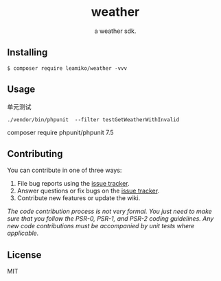 <h1 align="center"> weather </h1>

<p align="center"> a weather sdk.</p>


## Installing

```shell
$ composer require leamiko/weather -vvv
```

## Usage

单元测试
```
./vendor/bin/phpunit  --filter testGetWeatherWithInvalid
```
composer require phpunit/phpunit 7.5

## Contributing

You can contribute in one of three ways:

1. File bug reports using the [issue tracker](https://github.com/leamiko/weather/issues).
2. Answer questions or fix bugs on the [issue tracker](https://github.com/leamiko/weather/issues).
3. Contribute new features or update the wiki.

_The code contribution process is not very formal. You just need to make sure that you follow the PSR-0, PSR-1, and PSR-2 coding guidelines. Any new code contributions must be accompanied by unit tests where applicable._

## License

MIT